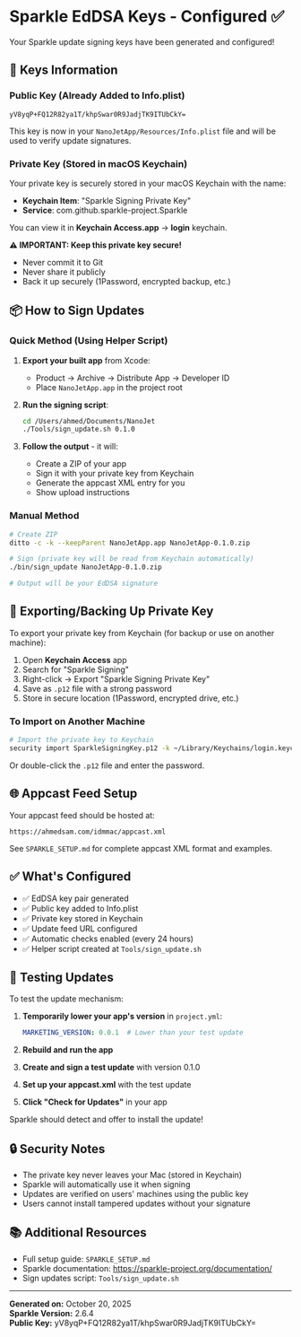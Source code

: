 # Sparkle EdDSA Keys - Configured ✅

Your Sparkle update signing keys have been generated and configured!

## 🔑 Keys Information

### Public Key (Already Added to Info.plist)
```
yV8yqP+FQ12R82ya1T/khpSwar0R9JadjTK9ITUbCkY=
```

This key is now in your `NanoJetApp/Resources/Info.plist` file and will be used to verify update signatures.

### Private Key (Stored in macOS Keychain)

Your private key is securely stored in your macOS Keychain with the name:
- **Keychain Item**: "Sparkle Signing Private Key"
- **Service**: com.github.sparkle-project.Sparkle

You can view it in **Keychain Access.app** → **login** keychain.

**⚠️ IMPORTANT: Keep this private key secure!**
- Never commit it to Git
- Never share it publicly
- Back it up securely (1Password, encrypted backup, etc.)

## 📦 How to Sign Updates

### Quick Method (Using Helper Script)

1. **Export your built app** from Xcode:
   - Product → Archive → Distribute App → Developer ID
   - Place `NanoJetApp.app` in the project root

2. **Run the signing script**:
   ```bash
   cd /Users/ahmed/Documents/NanoJet
   ./Tools/sign_update.sh 0.1.0
   ```

3. **Follow the output** - it will:
   - Create a ZIP of your app
   - Sign it with your private key from Keychain
   - Generate the appcast XML entry for you
   - Show upload instructions

### Manual Method

```bash
# Create ZIP
ditto -c -k --keepParent NanoJetApp.app NanoJetApp-0.1.0.zip

# Sign (private key will be read from Keychain automatically)
./bin/sign_update NanoJetApp-0.1.0.zip

# Output will be your EdDSA signature
```

## 🔄 Exporting/Backing Up Private Key

To export your private key from Keychain (for backup or use on another machine):

1. Open **Keychain Access** app
2. Search for "Sparkle Signing"
3. Right-click → Export "Sparkle Signing Private Key"
4. Save as `.p12` file with a strong password
5. Store in secure location (1Password, encrypted drive, etc.)

### To Import on Another Machine

```bash
# Import the private key to Keychain
security import SparkleSigningKey.p12 -k ~/Library/Keychains/login.keychain-db
```

Or double-click the `.p12` file and enter the password.

## 🌐 Appcast Feed Setup

Your appcast feed should be hosted at:
```
https://ahmedsam.com/idmmac/appcast.xml
```

See `SPARKLE_SETUP.md` for complete appcast XML format and examples.

## ✅ What's Configured

- ✅ EdDSA key pair generated
- ✅ Public key added to Info.plist
- ✅ Private key stored in Keychain
- ✅ Update feed URL configured
- ✅ Automatic checks enabled (every 24 hours)
- ✅ Helper script created at `Tools/sign_update.sh`

## 🧪 Testing Updates

To test the update mechanism:

1. **Temporarily lower your app's version** in `project.yml`:
   ```yaml
   MARKETING_VERSION: 0.0.1  # Lower than your test update
   ```

2. **Rebuild and run the app**

3. **Create and sign a test update** with version 0.1.0

4. **Set up your appcast.xml** with the test update

5. **Click "Check for Updates"** in your app

Sparkle should detect and offer to install the update!

## 🔒 Security Notes

- The private key never leaves your Mac (stored in Keychain)
- Sparkle will automatically use it when signing
- Updates are verified on users' machines using the public key
- Users cannot install tampered updates without your signature

## 📚 Additional Resources

- Full setup guide: `SPARKLE_SETUP.md`
- Sparkle documentation: https://sparkle-project.org/documentation/
- Sign updates script: `Tools/sign_update.sh`

---

**Generated on:** October 20, 2025  
**Sparkle Version:** 2.6.4  
**Public Key:** yV8yqP+FQ12R82ya1T/khpSwar0R9JadjTK9ITUbCkY=

